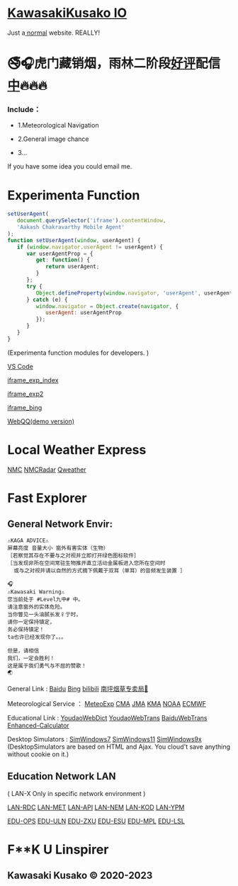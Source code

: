 # [KawasakiKusako IO](https://kawasakikusako.github.io/GeneralWebEngine/explorer_files/meteo_exp/MeteoExplorer.html)

Just a[ ](https://music.hexo.icu)[normal](https://www.bnu.edu.cn) website. REALLY!

# 🚭🎧虎门藏销烟，雨林二阶段[好评](https://kawasakikusako.github.io/GeneralWebEngine/explorer_files/meteo_exp/Chace/PicUploadChance/realR/rw2.jpeg)配信[中](https://www.Alicesoft.com)🔥🔥🔥


### Include：

- 1.Meteorological Navigation

- 2.General image chance

- 3...

If you have some idea you could email me.


# Experimenta Function

```JavaScript
setUserAgent(
   document.querySelector('iframe').contentWindow,
   'Aakash Chakravarthy Mobile Agent'
);
function setUserAgent(window, userAgent) {
   if (window.navigator.userAgent != userAgent) {
      var userAgentProp = {
         get: function() {
            return userAgent;
         }
      };
      try {
         Object.defineProperty(window.navigator, 'userAgent', userAgentProp);
      } catch (e) {
         window.navigator = Object.create(navigator, {
            userAgent: userAgentProp
         });
      }
   }
}
```

(Experimenta function modules for developers. )

[VS Code](https://vscode.dev)

[iframe_exp_index](https://kawasakikusako.github.io/GeneralWebEngine/explorer_files/function_exp/ypm_iframe/index.html)

[iframe_exp2](https://kawasakikusako.github.io/GeneralWebEngine/explorer_files/function_exp/ypm_iframe/index.html)

[iframe_bing](https://cn.bing.com)

[WebQQ(demo version)](https://stapxs.github.io/Stapxs-QQ-Lite-2.0)

# Local Weather Express

[NMC](http://m.nmc.cn/publish/forecast//ASC/jiuzhaigou.html)
[NMCRadar](http://m.nmc.cn/publish/tianqishikuang/leidatu/danzhanleida/gansu/longnan/index.html)
[Qweather](https://widget-page.qweather.net/h5/index.html?md=0123456&bg=1&lc=auto&key=e5e62109b8a440b28aa55fbd0e10bd1f&v=_1677352538484)

# Fast Explorer
  ## General Network Envir:
  
  ```
  ⚠️KAGA ADVICE⚠️ 
  屏幕亮度 音量大小 窗外有害实体（生物）
  ［若察觉其存在不要与之对视并立即打开绿色图标软件］
  ［当发现非所在空间常驻生物推开直立活动金属板进入您所在空间时 
    或与之对视并请以自然的方式摘下佩戴于双耳（单耳）的音频发生装置 ］
  
  🎧
  ⚠️Kawasaki Warning⚠️ 
  您当前处于 #Level九中# 中。
  请注意窗外的实体危险。
  当你瞥见一头油腻长发彳亍时，
  请你一定保持镇定，
  务必保持镇定！
  ta也许已经发现你了。。。
  
  但是，请相信
  我们，一定会胜利！
  这是属于我们勇气与不屈的赞歌！
  🌏
  ```
  

General Link :
[Baidu](https://www.12339.gov.cn)
[Bing](https://www.gov.cn)
[bilibili](https://www.12339.gov.cn)
[南坪烟草专卖局🚬](https://www.gov.cn)


Meteorological Service ：
[MeteoExp](https://kawasakikusako.github.io/GeneralWebEngine/explorer_files/meteo_exp/MeteoExplorer.html)
[CMA](https://www.cma.gov.cn)
[JMA](https://www.jma.go.jp)
[KMA](https://www.kma.go.kr)
[NOAA](https://www.noaa.gov)
[ECMWF](https://www.ecmwf.int)

Educational Link :
[YoudaoWebDict](https://www.12319.gov.cn)
[YoudaoWebTrans](https://www.12319.gov.cn)
[BaiduWebTrans](https://www.gov.cn)
[Enhanced-Calculator](https://tools-vue.zuoyebang.com/static/hy/tools-vue/calculator.html)

Desktop Simulators :
[SimWindows7](https://www.12339.gov.cn)
[SimWindows11](https://win11.blueedge.me/)
[SimWindows9x](https://emupedia.net/beta/emuos/)
(DesktopSimulators are based on HTML and Ajax. You cloud't save anything without cookie on it.)


 ## Education Network LAN 
 ( LAN-X Only in specific network environment )

[LAN-RDC](https://192.168.10.4:11000)
[LAN-MET](http://192.168.10.4:8087)
[LAN-API](http://192.168.10.4:8093)
[LAN-NEM](http://192.168.10.4:3000)
[LAN-KOD](http://192.168.10.4:8095)
[LAN-YPM](http://192.168.10.4:35861)

[EDU-OPS](https://cdqz-login.open-school.com.cn/)
[EDU-ULN](https://u-learning.eastedu.com/)
[EDU-ZXU](https://www.zhixue.com/)
[EDU-ESU](https://www.eastedu.com/)
[EDU-MPL](http://manage-portal.eastedu.com)
[EDU-LSL](http://cloud.linspirer.com:880/)


#
# F**K U Linspirer
## Kawasaki Kusako © 2020-2023
